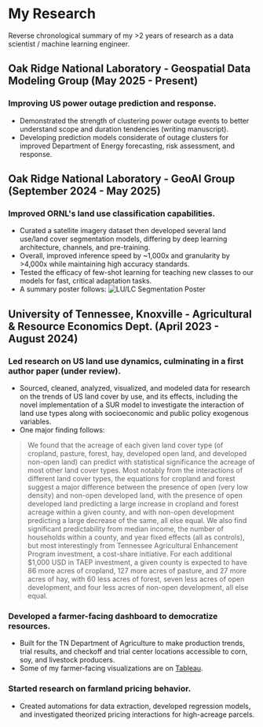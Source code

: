 # My Research
Reverse chronological summary of my >2 years of research as a data scientist / machine learning engineer.

## Oak Ridge National Laboratory - Geospatial Data Modeling Group (May 2025 - Present)

### Improving US power outage prediction and response.
- Demonstrated the strength of clustering power outage events to better understand scope and duration tendencies (writing manuscript).
- Developing prediction models considerate of outage clusters for improved Department of Energy forecasting, risk assessment, and response.
  
## Oak Ridge National Laboratory - GeoAI Group (September 2024 - May 2025)

### Improved ORNL's land use classification capabilities.
- Curated a satellite imagery dataset then developed several land use/land cover segmentation models, differing by deep learning architecture, channels, and pre-training.
- Overall, improved inference speed by ~1,000x and granularity by >4,000x while maintaining high accuracy standards.
- Tested the efficacy of few-shot learning for teaching new classes to our models for fast, critical adaptation tasks.
- A summary poster follows: ![LU/LC Segmentation Poster](Graduate/Land_Use_Classification/Poster.png)

## University of Tennessee, Knoxville - Agricultural & Resource Economics Dept. (April 2023 - August 2024)

### Led research on US land use dynamics, culminating in a first author paper (under review).
- Sourced, cleaned, analyzed, visualized, and modeled data for research on the trends of US land cover by use, and its effects, including the novel implementation of a SUR model to investigate the interaction of land use types along with socioeconomic and public policy exogenous variables.
- One major finding follows:
> We found that the acreage of each given land cover type (of cropland, pasture, forest, hay, developed open land, and developed non-open land) can predict with statistical significance the acreage of most other land cover types. Most notably from the interactions of different land cover types, the equations for cropland and forest suggest a major difference between the presence of open (very low density) and non-open developed land, with the presence of open developed land predicting a large increase in cropland and forest acreage within a given county, and with non-open development predicting a large decrease of the same, all else equal. We also find significant predictability from median income, the number of households within a county, and year fixed effects (all as controls), but most interestingly from Tennessee Agricultural Enhancement Program investment, a cost-share initiative. For each additional $1,000 USD in TAEP investment, a given county is expected to have 86 more acres of cropland, 127 more acres of pasture, and 27 more acres of hay, with 60 less acres of forest, seven less acres of open development, and four less acres of non-open development, all else equal.

### Developed a farmer-facing dashboard to democratize resources.
- Built for the TN Department of Agriculture to make production trends, trial results, and checkoff and trial center locations accessible to corn, soy, and livestock producers.
- Some of my farmer-facing visualizations are on [Tableau](https://public.tableau.com/app/profile/benjamin.koob/vizzes).

### Started research on farmland pricing behavior.
- Created automations for data extraction, developed regression models, and investigated theorized pricing interactions for high-acreage parcels.

